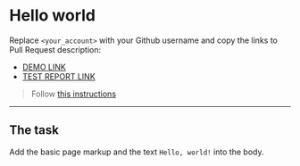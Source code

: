 # Hello world
Replace `<your_account>` with your Github username and copy the links to Pull Request description:
- [DEMO LINK](https://AnastasiiaVorobets.github.io/layout_hello-world/)
- [TEST REPORT LINK](https://AnastasiiaVorobets.github.io/layout_hello-world/report/html_report/)

> Follow [this instructions](https://mate-academy.github.io/layout_task-guideline/#how-to-solve-the-layout-tasks-on-github)
___

## The task 
Add the basic page markup and the text `Hello, world!` into the body.
